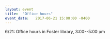 ```yaml
---
layout: event
title:  "Office hours"
event_date:   2017-06-21 15:00:00 -0400
---
```


6/21: Office hours in Foster library, 3:00--5:00 pm
